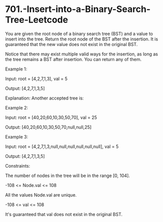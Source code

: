 # 701.-Insert-into-a-Binary-Search-Tree-Leetcode

You are given the root node of a binary search tree (BST) and a value to insert into the tree. Return the root node of the BST after the insertion. It is guaranteed that the new value does not exist in the original BST.

Notice that there may exist multiple valid ways for the insertion, as long as the tree remains a BST after insertion. You can return any of them.

 

Example 1:


Input: root = [4,2,7,1,3], val = 5


Output: [4,2,7,1,3,5]


Explanation: Another accepted tree is:



Example 2:

Input: root = [40,20,60,10,30,50,70], val = 25


Output: [40,20,60,10,30,50,70,null,null,25]


Example 3:

Input: root = [4,2,7,1,3,null,null,null,null,null,null], val = 5


Output: [4,2,7,1,3,5]
 

Constraints:

The number of nodes in the tree will be in the range [0, 104].

-108 <= Node.val <= 108


All the values Node.val are unique.


-108 <= val <= 108


It's guaranteed that val does not exist in the original BST.
